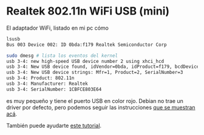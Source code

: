# Realtek 802.11n WiFi USB (mini)

El adaptador WiFi, listado en mi pc cómo

```bash
lsusb
Bus 003 Device 002: ID 0bda:f179 Realtek Semiconductor Corp
```

```bash
sudo dmesg # lista los eventos del kernel
usb 3-4: new high-speed USB device number 2 using xhci_hcd
usb 3-4: New USB device found, idVendor=0bda, idProduct=f179, bcdDevice= 0.00
usb 3-4: New USB device strings: Mfr=1, Product=2, SerialNumber=3
usb 3-4: Product: 802.11n
usb 3-4: Manufacturer: Realtek
usb 3-4: SerialNumber: 1CBFCE803E64
```

es muy pequeño y tiene el puerto USB en color rojo. Debian no trae un driver por defecto, pero podemos seguir las instrucciones [que se muestran acá](https://github.com/kelebek333/rtl8188fu).

También puede ayudarte [este tutorial](https://vivaelsoftwarelibre.com/usar-la-wifi-con-realtek-semiconductor-802-11n-en-linux-mint/).
